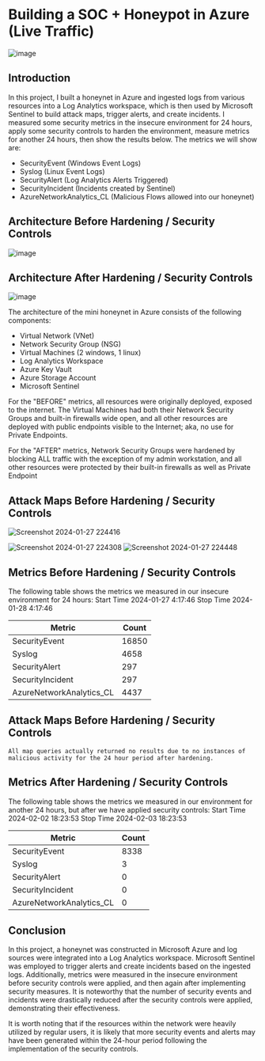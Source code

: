 # Building a SOC + Honeypot in Azure (Live Traffic)
![image](https://github.com/Scar-Op/Azure-Honeynet-Project/assets/158982947/680b9bb4-89ad-4038-ab75-79b210580057)


## Introduction

In this project, I built a honeynet in Azure and ingested logs from various resources into a Log Analytics workspace, which is then used by Microsoft Sentinel to build attack maps, trigger alerts, and create incidents. I measured some security metrics in the insecure environment for 24 hours, apply some security controls to harden the environment, measure metrics for another 24 hours, then show the results below. The metrics we will show are:

- SecurityEvent (Windows Event Logs)
- Syslog (Linux Event Logs)
- SecurityAlert (Log Analytics Alerts Triggered)
- SecurityIncident (Incidents created by Sentinel)
- AzureNetworkAnalytics_CL (Malicious Flows allowed into our honeynet)

## Architecture Before Hardening / Security Controls
![image](https://github.com/Scar-Op/Azure-Honeynet-Project/assets/158982947/51102478-f6bf-4277-9c5c-76db750cd5fe)


## Architecture After Hardening / Security Controls
![image](https://github.com/Scar-Op/Azure-Honeynet-Project/assets/158982947/543b9109-f854-4562-b600-7d80d12345f0)


The architecture of the mini honeynet in Azure consists of the following components:

- Virtual Network (VNet)
- Network Security Group (NSG)
- Virtual Machines (2 windows, 1 linux)
- Log Analytics Workspace
- Azure Key Vault
- Azure Storage Account
- Microsoft Sentinel

For the "BEFORE" metrics, all resources were originally deployed, exposed to the internet. The Virtual Machines had both their Network Security Groups and built-in firewalls wide open, and all other resources are deployed with public endpoints visible to the Internet; aka, no use for Private Endpoints.

For the "AFTER" metrics, Network Security Groups were hardened by blocking ALL traffic with the exception of my admin workstation, and all other resources were protected by their built-in firewalls as well as Private Endpoint

## Attack Maps Before Hardening / Security Controls
![Screenshot 2024-01-27 224416](https://github.com/Scar-Op/Azure-Honeynet-Project/assets/158982947/46dbdef2-bda8-43d8-a858-68860964560f)

![Screenshot 2024-01-27 224308](https://github.com/Scar-Op/Azure-Honeynet-Project/assets/158982947/b6910756-ed6c-4721-b24b-f986e8f2954b)
![Screenshot 2024-01-27 224448](https://github.com/Scar-Op/Azure-Honeynet-Project/assets/158982947/f6442a27-fb2a-424c-92a9-5b2009b8abf2)

## Metrics Before Hardening / Security Controls

The following table shows the metrics we measured in our insecure environment for 24 hours:
Start Time 2024-01-27 4:17:46
Stop Time 2024-01-28 4:17:46

| Metric                   | Count
| ------------------------ | -----
| SecurityEvent            | 16850
| Syslog                   | 4658
| SecurityAlert            | 297
| SecurityIncident         | 297
| AzureNetworkAnalytics_CL | 4437

## Attack Maps Before Hardening / Security Controls

```All map queries actually returned no results due to no instances of malicious activity for the 24 hour period after hardening.```

## Metrics After Hardening / Security Controls

The following table shows the metrics we measured in our environment for another 24 hours, but after we have applied security controls:
Start Time 2024-02-02 18:23:53
Stop Time	2024-02-03 18:23:53

| Metric                   | Count
| ------------------------ | -----
| SecurityEvent            | 8338
| Syslog                   | 3
| SecurityAlert            | 0
| SecurityIncident         | 0
| AzureNetworkAnalytics_CL | 0

## Conclusion

In this project, a honeynet was constructed in Microsoft Azure and log sources were integrated into a Log Analytics workspace. Microsoft Sentinel was employed to trigger alerts and create incidents based on the ingested logs. Additionally, metrics were measured in the insecure environment before security controls were applied, and then again after implementing security measures. It is noteworthy that the number of security events and incidents were drastically reduced after the security controls were applied, demonstrating their effectiveness.

It is worth noting that if the resources within the network were heavily utilized by regular users, it is likely that more security events and alerts may have been generated within the 24-hour period following the implementation of the security controls.
